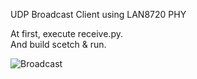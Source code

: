 UDP Broadcast Client using LAN8720 PHY   

At first, execute receive.py.   
And build scetch & run.   

![Broadcast](https://user-images.githubusercontent.com/6020549/62419602-25c22500-b6bf-11e9-8158-6d52106bf534.jpg)
